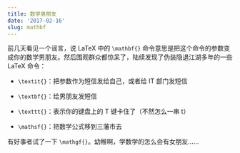 ```yaml
---
title: 数学男朋友
date: '2017-02-16'
slug: mathbf
---
```


前几天看见一个谣言，说 LaTeX 中的 `\mathbf{}` 命令意思是把这个命令的参数变成你的数学男朋友。然后围观群众都惊呆了，陆续发现了伪装隐退江湖多年的一些 LaTeX 命令：

- `\textit{}`：把参数作为短信发给自己，或者给 IT 部门发短信

- `\textbf{}`：给男朋友发短信

- `\texttt{}`：表示你的键盘上的 T 键卡住了（不然怎么一串 t）

- `\mathsf{}`：把数学公式移到三藩市去

有好事者试了一下 `\mathgf{}`。幼稚啊，学数学的怎么会有女朋友……
